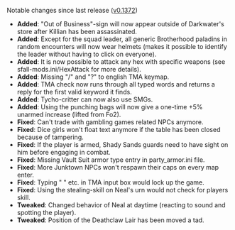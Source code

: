 Notable changes since last release ([v0.1372](https://github.com/rotators/Fo1in2/releases/tag/v0.1372))
- **Added**: "Out of Business"-sign will now appear outside of Darkwater's store after Killian has been assassinated.
- **Added**: Except for the squad leader, all generic Brotherhood paladins in random encounters will now wear helmets (makes it possible to identify the leader without having to click on everyone).
- **Added**: It is now possible to attack any hex with specific weapons (see sfall-mods.ini/HexAttack for more details).
- **Added**: Missing "/" and "?" to english TMA keymap.
- **Added**: TMA check now runs through all typed words and returns a reply for the first valid keyword it finds.
- **Added**: Tycho-critter can now also use SMGs.
- **Added**: Using the punching bags will now give a one-time +5% unarmed increase (lifted from Fo2).
- **Fixed**: Can't trade with gambling games related NPCs anymore.
- **Fixed**: Dice girls won't float text anymore if the table has been closed because of tampering.
- **Fixed**: If the player is armed, Shady Sands guards need to have sight on him before engaging in combat.
- **Fixed**: Missing Vault Suit armor type entry in party_armor.ini file.
- **Fixed**: More Junktown NPCs won't respawn their caps on every map enter.
- **Fixed**: Typing "  " etc. in TMA input box would lock up the game.
- **Fixed**: Using the stealing-skill on Neal's urn would not check for players skill.
- **Tweaked**: Changed behavior of Neal at daytime (reacting to sound and spotting the player).
- **Tweaked**: Position of the Deathclaw Lair has been moved a tad.
